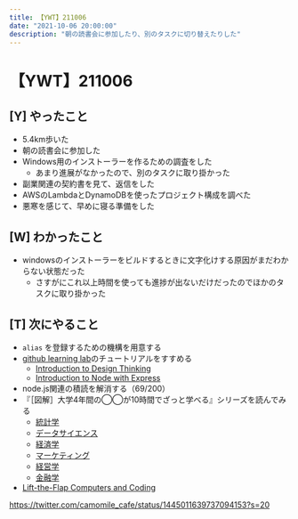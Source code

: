 ```yaml
---
title: 【YWT】211006
date: "2021-10-06 20:00:00"
description: "朝の読書会に参加したり、別のタスクに切り替えたりした"
---
```


# 【YWT】211006

## [Y] やったこと

- 5.4km歩いた
- 朝の読書会に参加した
- Windows用のインストーラーを作るための調査をした
  - あまり進展がなかったので、別のタスクに取り掛かった
- 副業関連の契約書を見て、返信をした
- AWSのLambdaとDynamoDBを使ったプロジェクト構成を調べた
- 悪寒を感じて、早めに寝る準備をした

## [W] わかったこと

- windowsのインストーラーをビルドするときに文字化けする原因がまだわからない状態だった
  - さすがにこれ以上時間を使っても進捗が出ないだけだったのでほかのタスクに取り掛かった

## [T] 次にやること

- `alias` を登録するための機構を用意する
- [github learning lab](https://lab.github.com/githubtraining)のチュートリアルをすすめる
  - [Introduction to Design Thinking](https://lab.github.com/githubtraining/introduction-to-design-thinking)
  - [Introduction to Node with Express](https://lab.github.com/everydeveloper/introduction-to-node-with-express)
- node.js関連の積読を解消する（69/200）
- 『［図解］大学4年間の◯◯が10時間でざっと学べる』シリーズを読んでみる
  - [統計学](https://www.amazon.co.jp/dp/B07PXB4NN9)
  - [データサイエンス](https://www.amazon.co.jp/dp/B07XNW3TQM)
  - [経済学](https://www.amazon.co.jp/dp/B01KNLFHH6)
  - [マーケティング](https://www.amazon.co.jp/dp/B07BNC2SV3)
  - [経営学](https://www.amazon.co.jp/dp/B071SKDF3L)
  - [金融学](https://www.amazon.co.jp/dp/B07BB6Z7FW)
- [Lift-the-Flap Computers and Coding](https://www.amazon.co.jp/dp/1409591514)

<!-- https://twitter.com/camomile_cafe/status/1444621201133871110?s=20 -->


https://twitter.com/camomile_cafe/status/1445011639737094153?s=20
